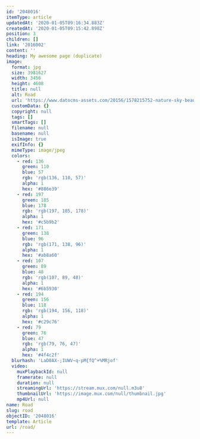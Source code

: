 ```yaml
---
id: '2048016'
itemType: article
updatedAt: '2020-01-05T09:16:34.883Z'
createdAt: '2020-01-05T09:15:42.898Z'
position: 3
children: []
link: '2016002'
content: ''
heading: My awesome page (duplicate)
image:
  format: jpg
  size: 3981627
  width: 3456
  height: 4608
  title: null
  alt: Road
  url: 'https://www.datocms-assets.com/20156/1578215752-nature-sky-beautiful-pretty-tree-beauty-lig-179297.jpg'
  customData: {}
  copyright: null
  tags: []
  smartTags: []
  filename: null
  basename: null
  isImage: true
  exifInfo: {}
  mimeType: image/jpeg
  colors:
    - red: 136
      green: 110
      blue: 57
      rgb: 'rgb(136, 110, 57)'
      alpha: 1
      hex: '#886e39'
    - red: 197
      green: 185
      blue: 178
      rgb: 'rgb(197, 185, 178)'
      alpha: 1
      hex: '#c5b9b2'
    - red: 171
      green: 138
      blue: 96
      rgb: 'rgb(171, 138, 96)'
      alpha: 1
      hex: '#ab8a60'
    - red: 107
      green: 89
      blue: 48
      rgb: 'rgb(107, 89, 48)'
      alpha: 1
      hex: '#6b5930'
    - red: 194
      green: 156
      blue: 118
      rgb: 'rgb(194, 156, 118)'
      alpha: 1
      hex: '#c29c76'
    - red: 79
      green: 76
      blue: 47
      rgb: 'rgb(79, 76, 47)'
      alpha: 1
      hex: '#4f4c2f'
  blurhash: 'LaD0AX-;IUWV~q-pM{fQ^+%MRjof'
  video:
    muxPlaybackId: null
    framerate: null
    duration: null
    streamingUrl: 'https://stream.mux.com/null.m3u8'
    thumbnailUrl: 'https://image.mux.com/null/thumbnail.jpg'
    mp4Url: null
name: Road
slug: road
objectID: '2048016'
template: Article
url: /road/
---
```



